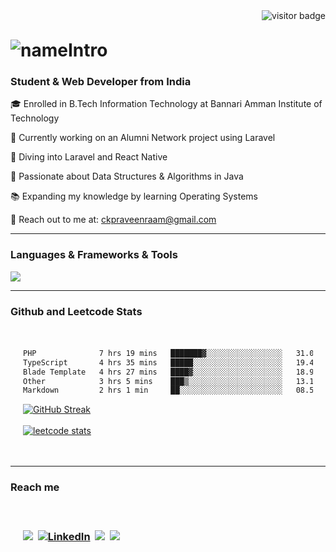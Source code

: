 <img align="right" src="https://visitor-badge.laobi.icu/badge?page_id=praveenraam.praveenraam" alt="visitor badge"/>
<br>
<h1 align="left" style="margin-top: 30px;">
    <img src="https://readme-typing-svg.demolab.com?font=Fira+Code&pause=1000&center=true&multiline=true&random=true&width=435&lines=Heyy!!+I'm+praveenraam&color=8892BF" alt="nameIntro" />
</h1>
<h3 align="left"><strong>Student & Web Developer from India</strong></h3>
<div align="left">
  <p>🎓 Enrolled in B.Tech Information Technology at Bannari Amman Institute of Technology</p>
  <p>🚀 Currently working on an Alumni Network project using Laravel</p>
  <p>🌟 Diving into Laravel and React Native</p>
  <p>🧠 Passionate about Data Structures & Algorithms in Java</p>
  <p>📚 Expanding my knowledge by learning Operating Systems</p>
  <p>📧 Reach out to me at: <a href="mailto:ckpraveenraam@gmail.com">ckpraveenraam@gmail.com</a></p>
</div>

<hr>

<h3 align="left"><strong>Languages & Frameworks & Tools</strong></h3>
<p align="left">
    <img src="https://skillicons.dev/icons?i=java,c,php,js,laravel,mysql,figma,vscode,postman,git,linux,leetcode&theme=light" />
</p>

<hr>
<h3 align="left"><strong>Github and Leetcode Stats </strong> </h3>

<div align="left" style="padding: 20px;">

<!--START_SECTION:waka-->

```txt
PHP              7 hrs 19 mins   ███████▓░░░░░░░░░░░░░░░░░   31.09 %
TypeScript       4 hrs 35 mins   █████░░░░░░░░░░░░░░░░░░░░   19.46 %
Blade Template   4 hrs 27 mins   ████▓░░░░░░░░░░░░░░░░░░░░   18.93 %
Other            3 hrs 5 mins    ███▒░░░░░░░░░░░░░░░░░░░░░   13.11 %
Markdown         2 hrs 1 min     ██░░░░░░░░░░░░░░░░░░░░░░░   08.57 %
```

<!--END_SECTION:waka-->

<a href="https://github.com/praveenraam"><img src="https://github-readme-streak-stats.herokuapp.com?user=praveenraam&theme=dark&hide_border=true" alt="GitHub Streak" /></a><br><br>
<a href="https://leetcode.com/u/praveenraam/"><img src="https://leetcard.jacoblin.cool/praveenraam" alt="leetcode stats"></a>

</div>
<hr>
<h3>Reach me<h3>
<div align="left" style="padding: 20px;">

<a href="mailto:ckpraveenraam@gmail.com"><img src="https://skillicons.dev/icons?i=gmail&theme=light"></a>&nbsp;
<a href="https://www.linkedin.com/in/praveenraam/"><img src="https://skillicons.dev/icons?i=linkedin&theme=light" alt="LinkedIn" /></a>&nbsp;
<a href="https://github.com/praveenraam"><img src="https://skillicons.dev/icons?i=github&theme=light"></a>&nbsp;
<a href="https://www.instagram.com/praveen.raam_/"><img src="https://skillicons.dev/icons?i=instagram&theme=light"></a>&nbsp;


</div>